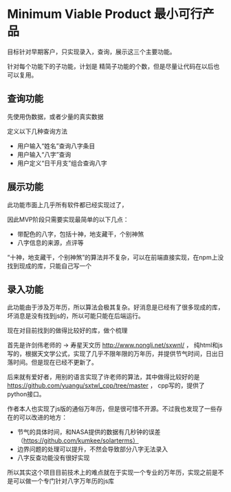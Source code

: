 # Minimum Viable Product 最小可行产品

目标针对早期客户，只实现录入，查询，展示这三个主要功能。

针对每个功能下的子功能，计划是 精简子功能的个数，但是尽量让代码在以后也可以复用。

## 查询功能

先使用伪数据，或者少量的真实数据

定义以下几种查询方法

- 用户输入“姓名”查询八字条目
- 用户输入“八字”查询
- 用户定义“日干月支”组合查询八字

## 展示功能

此功能市面上几乎所有软件都已经实现过了，

因此MVP阶段只需要实现最简单的以下几点：

- 带配色的八字，包括十神，地支藏干，个别神煞
- 八字信息的来源，点评等

“十神，地支藏干，个别神煞”的算法并不复杂，可以在前端直接实现，在npm上没找到现成的库，只能自己写一个

## 录入功能

此功能由于涉及万年历，所以算法会极其复杂。好消息是已经有了很多现成的库，坏消息是没有找到js的，所以可能只能在后端运行。

现在对目前找到的做得比较好的库，做个梳理

首先是许剑伟老师的 -> 寿星天文历 http://www.nongli.net/sxwnl/ ， 纯html和js写的，根据天文学公式，实现了几乎不限年限的万年历，并提供节气时间，日出日落时间。但是现在已经不更新了。

后来就有爱好者，用别的语言实现了许老师的算法，其中做得比较好的是 https://github.com/yuangu/sxtwl_cpp/tree/master ， cpp写的，提供了python接口。

作者本人也实现了js版的通俗万年历，但是很可惜不开源。不过我也发现了一些存在的可以改进的地方：

- 节气的具体时间，和NASA提供的数据有几秒钟的误差（https://github.com/kumkee/solarterms）
- 边界问题的处理可以提升，不然会导致部分八字无法录入
- 八字反查功能没有很好实现

所以其实这个项目目前技术上的难点就在于实现一个专业的万年历，实现之前是不是可以做一个专门针对八字万年历的js库

